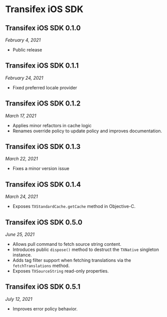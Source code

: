 # Transifex iOS SDK

## Transifex iOS SDK 0.1.0

*February 4, 2021*

- Public release

## Transifex iOS SDK 0.1.1

*February 24, 2021*

- Fixed preferred locale provider

## Transifex iOS SDK 0.1.2

*March 17, 2021*

- Applies minor refactors in cache logic
- Renames override policy to update policy and improves documentation.

## Transifex iOS SDK 0.1.3

*March 22, 2021*

- Fixes a minor version issue

## Transifex iOS SDK 0.1.4

*March 24, 2021*

- Exposes `TXStandardCache.getCache` method in Objective-C.

## Transifex iOS SDK 0.5.0

*June 25, 2021*

- Allows pull command to fetch source string content.
- Introduces public `dispose()` method to destruct the `TXNative` singleton instance.
- Adds tag filter support when fetching translations via the `fetchTranslations` method.
- Exposes `TXSourceString` read-only properties.

## Transifex iOS SDK 0.5.1

*July 12, 2021*

- Improves error policy behavior.

